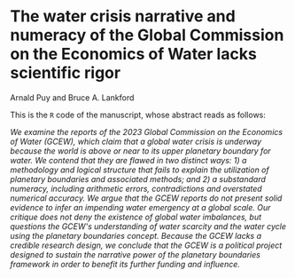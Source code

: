 
# The water crisis narrative and numeracy of the Global Commission on the Economics of Water lacks scientific rigor 

Arnald Puy and Bruce A. Lankford

This is the ``R`` code of the manuscript, whose abstract reads as follows:

*We examine the reports of the 2023 Global Commission on the Economics of Water (GCEW), which claim that a global water crisis is underway because the world is above or near to its upper planetary boundary for water. We contend that they are flawed in two distinct ways: 1) a methodology and logical structure that fails to explain the utilization of planetary boundaries and associated methods; and 2) a substandard numeracy, including arithmetic errors, contradictions and overstated numerical accuracy. We argue that the GCEW reports do not present solid evidence to infer an impending water emergency at a global scale. Our critique does not deny the existence of global water imbalances, but questions the GCEW's understanding of water scarcity and the water cycle using the planetary boundaries concept. Because the GCEW lacks a credible research design, we conclude that the GCEW is a political project designed to sustain the narrative power of the planetary boundaries framework in order to benefit its further funding and influence.*



